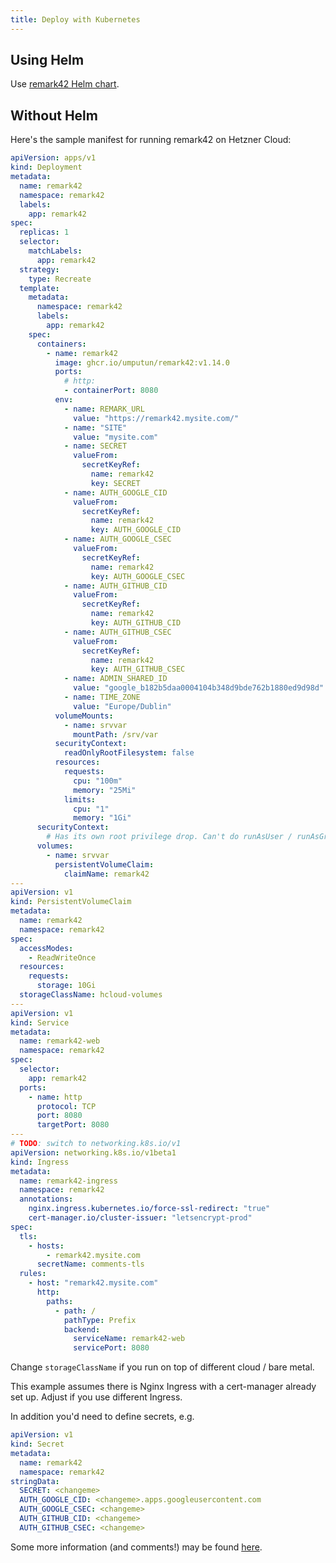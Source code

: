 ```yaml
---
title: Deploy with Kubernetes
---
```


## Using Helm

Use [remark42 Helm chart](https://github.com/groundhog2k/helm-charts/tree/master/charts/remark42).

## Without Helm

Here's the sample manifest for running remark42 on Hetzner Cloud:

```yaml
apiVersion: apps/v1
kind: Deployment
metadata:
  name: remark42
  namespace: remark42
  labels:
    app: remark42
spec:
  replicas: 1
  selector:
    matchLabels:
      app: remark42
  strategy:
    type: Recreate
  template:
    metadata:
      namespace: remark42
      labels:
        app: remark42
    spec:
      containers:
        - name: remark42
          image: ghcr.io/umputun/remark42:v1.14.0
          ports:
            # http:
            - containerPort: 8080
          env:
            - name: REMARK_URL
              value: "https://remark42.mysite.com/"
            - name: "SITE"
              value: "mysite.com"
            - name: SECRET
              valueFrom:
                secretKeyRef:
                  name: remark42
                  key: SECRET
            - name: AUTH_GOOGLE_CID
              valueFrom:
                secretKeyRef:
                  name: remark42
                  key: AUTH_GOOGLE_CID
            - name: AUTH_GOOGLE_CSEC
              valueFrom:
                secretKeyRef:
                  name: remark42
                  key: AUTH_GOOGLE_CSEC
            - name: AUTH_GITHUB_CID
              valueFrom:
                secretKeyRef:
                  name: remark42
                  key: AUTH_GITHUB_CID
            - name: AUTH_GITHUB_CSEC
              valueFrom:
                secretKeyRef:
                  name: remark42
                  key: AUTH_GITHUB_CSEC
            - name: ADMIN_SHARED_ID
              value: "google_b182b5daa0004104b348d9bde762b1880ed9d98d"
            - name: TIME_ZONE
              value: "Europe/Dublin"
          volumeMounts:
            - name: srvvar
              mountPath: /srv/var
          securityContext:
            readOnlyRootFilesystem: false
          resources:
            requests:
              cpu: "100m"
              memory: "25Mi"
            limits:
              cpu: "1"
              memory: "1Gi"
      securityContext:
        # Has its own root privilege drop. Can't do runAsUser / runAsGroup.
      volumes:
        - name: srvvar
          persistentVolumeClaim:
            claimName: remark42
---
apiVersion: v1
kind: PersistentVolumeClaim
metadata:
  name: remark42
  namespace: remark42
spec:
  accessModes:
    - ReadWriteOnce
  resources:
    requests:
      storage: 10Gi
  storageClassName: hcloud-volumes
---
apiVersion: v1
kind: Service
metadata:
  name: remark42-web
  namespace: remark42
spec:
  selector:
    app: remark42
  ports:
    - name: http
      protocol: TCP
      port: 8080
      targetPort: 8080
---
# TODO: switch to networking.k8s.io/v1
apiVersion: networking.k8s.io/v1beta1
kind: Ingress
metadata:
  name: remark42-ingress
  namespace: remark42
  annotations:
    nginx.ingress.kubernetes.io/force-ssl-redirect: "true"
    cert-manager.io/cluster-issuer: "letsencrypt-prod"
spec:
  tls:
    - hosts:
        - remark42.mysite.com
      secretName: comments-tls
  rules:
    - host: "remark42.mysite.com"
      http:
        paths:
          - path: /
            pathType: Prefix
            backend:
              serviceName: remark42-web
              servicePort: 8080
```

Change `storageClassName` if you run on top of different cloud / bare metal.

This example assumes there is Nginx Ingress with a cert-manager already set up.
Adjust if you use different Ingress.

In addition you'd need to define secrets, e.g.

```yaml
apiVersion: v1
kind: Secret
metadata:
  name: remark42
  namespace: remark42
stringData:
  SECRET: <changeme>
  AUTH_GOOGLE_CID: <changeme>.apps.googleusercontent.com
  AUTH_GOOGLE_CSEC: <changeme>
  AUTH_GITHUB_CID: <changeme>
  AUTH_GITHUB_CSEC: <changeme>
```

Some more information (and comments!) may be found
[here](https://www.rusinov.ie/en/posts/2021/this-website-has-remark42-comments-now/).
